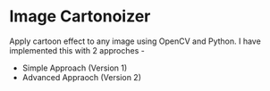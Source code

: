 # Image Cartonoizer
Apply cartoon effect to any image using OpenCV and Python. I have implemented this with 2 approches - 

- Simple Approach (Version 1)
- Advanced Appraoch (Version 2)
